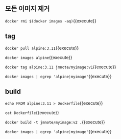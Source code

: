 ## 모든 이미지 제거

`docker rmi $(docker images -aq)`{{execute}}


## tag

`docker pull alpine:3.11`{{execute}}

`docker images alpine`{{execute}}

`docker tag alpine:3.11 jmnote/myimage:v1`{{execute}}

`docker images | egrep 'alpine|myimage'`{{execute}}


## build

`echo FROM alpine:3.11 > Dockerfile`{{execute}}

`cat Dockerfile`{{execute}}

`docker build -t jmnote/myimage:v2 .`{{execute}}

`docker images | egrep 'alpine|myimage'`{{execute}}

